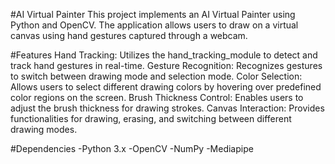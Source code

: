 #AI Virtual Painter
This project implements an AI Virtual Painter using Python and OpenCV. The application allows users to draw on a virtual canvas using hand gestures captured through a webcam.

#Features
Hand Tracking: Utilizes the hand_tracking_module to detect and track hand gestures in real-time.
Gesture Recognition: Recognizes gestures to switch between drawing mode and selection mode.
Color Selection: Allows users to select different drawing colors by hovering over predefined color regions on the screen.
Brush Thickness Control: Enables users to adjust the brush thickness for drawing strokes.
Canvas Interaction: Provides functionalities for drawing, erasing, and switching between different drawing modes.

#Dependencies
-Python 3.x
-OpenCV
-NumPy
-Mediapipe
